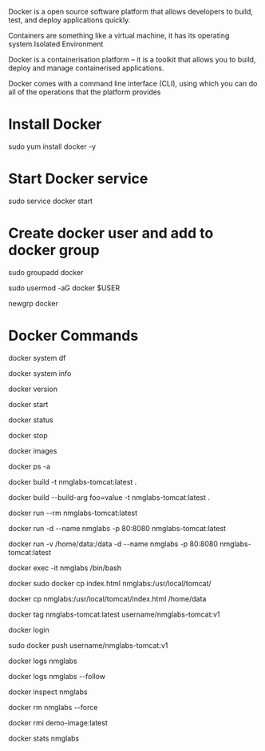 Docker is a open source software platform that allows developers to build, test, and deploy applications quickly.

Containers are something like a virtual machine, it has its operating system.Isolated Environment

Docker is a containerisation platform – it is a toolkit that allows you to build, deploy and manage containerised applications.

Docker comes with a command line interface (CLI), using which you can do all of the operations that the platform provides

# **Install Docker**

sudo yum install docker -y

# **Start Docker service**

sudo service docker start

# **Create docker user and add to docker group**

sudo groupadd docker 

sudo usermod -aG docker $USER

newgrp docker

# **Docker Commands**

docker system df

docker system info

docker version

docker start

docker status

docker stop

docker images

docker ps -a

docker build -t nmglabs-tomcat:latest .

docker build --build-arg foo=value -t nmglabs-tomcat:latest .

docker run --rm nmglabs-tomcat:latest

docker run -d --name nmglabs -p 80:8080 nmglabs-tomcat:latest

docker run -v /home/data:/data -d --name nmglabs -p 80:8080 nmglabs-tomcat:latest

docker exec -it nmglabs /bin/bash

docker sudo docker cp index.html nmglabs:/usr/local/tomcat/

docker cp nmglabs:/usr/local/tomcat/index.html /home/data

docker tag nmglabs-tomcat:latest username/nmglabs-tomcat:v1

docker login

sudo docker push username/nmglabs-tomcat:v1

docker logs nmglabs

docker logs nmglabs --follow

docker inspect nmglabs

docker rm nmglabs --force

docker rmi demo-image:latest

docker stats nmglabs



